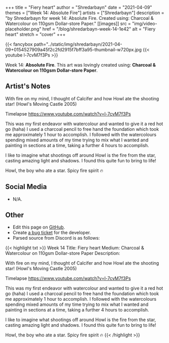 +++
title =       "Fiery heart"
author =      "Shredarbayn"
date =        "2021-04-09"
themes =      ["Week 14: Absolute Fire"]
artists =     ["Shredarbayn"]
description = "by Shredarbayn for week 14: Absolute Fire. Created using: Charcoal & Watercolour on 110gsm Dollar-store Paper."
[[images]]
              src = "img/video-placeholder.png"
              href = "/blog/shredarbayn-week-14-1e42"
              alt = "Fiery heart"
              stretch = "cover"
+++


{{< fancybox path="../static/img/shredarbayn/2021-04-09+0154527909a45f2c2fd2915f7bff3a95-thumbnail-w720px.jpg
{{< youtube l-7cvM7f3Ps >}}


Week 14: **Absolute Fire**. This art was lovingly created using: **Charcoal & Watercolour on 110gsm Dollar-store Paper**.

## Artist's Notes

With fire on my mind, I thought of Calcifer and how Howl ate the shooting star! (Howl's Moving Castle 2005)

Timelapse
https://www.youtube.com/watch?v=l-7cvM7f3Ps

This was my first endeavor with watercolour and wanted to give it a red hot go (haha) I used a charcoal pencil to free hand the foundation which took me approximately 1 hour to accomplish. I followed with the watercolours spending mixed amounts of my time trying to mix what I wanted and painting in sections at a time, taking a further 4 hours to accomplish.

I like to imagine what shootings off around Howl is the fire from the star, casting amazing light and shadows. I found this quite fun to bring to life! 

Howl, the boy who ate a star. Spicy fire spirit 🔥

## Social Media

- N/A.

## Other

- Edit this page on [GitHub](https://github.com/teaminkling/web-refresh/edit/main/content/blog/shredarbayn-week-14-1e42.md).
- Create [a bug ticket](https://github.com/teaminkling/web-refresh/issues/new?assignees=&labels=bug&template=problem-report.md&title=) for the developer.
- Parsed source from Discord is as follows:

{{< highlight txt >}}
Week 14
Title: Fiery heart
Medium: Charcoal & Watercolour on 110gsm Dollar-store Paper
Description: 

With fire on my mind, I thought of Calcifer and how Howl ate the shooting star! (Howl's Moving Castle 2005)

Timelapse
https://www.youtube.com/watch?v=l-7cvM7f3Ps

This was my first endeavor with watercolour and wanted to give it a red hot go (haha) I used a charcoal pencil to free hand the foundation which took me approximately 1 hour to accomplish. I followed with the watercolours spending mixed amounts of my time trying to mix what I wanted and painting in sections at a time, taking a further 4 hours to accomplish.

I like to imagine what shootings off around Howl is the fire from the star, casting amazing light and shadows. I found this quite fun to bring to life! 

Howl, the boy who ate a star. Spicy fire spirit 🔥
{{< /highlight >}}